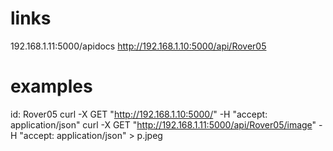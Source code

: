 # links
192.168.1.11:5000/apidocs
http://192.168.1.10:5000/api/Rover05

# examples
id: Rover05
curl -X GET "http://192.168.1.10:5000/" -H  "accept: application/json"
curl -X GET "http://192.168.1.11:5000/api/Rover05/image" -H  "accept: application/json" > p.jpeg
